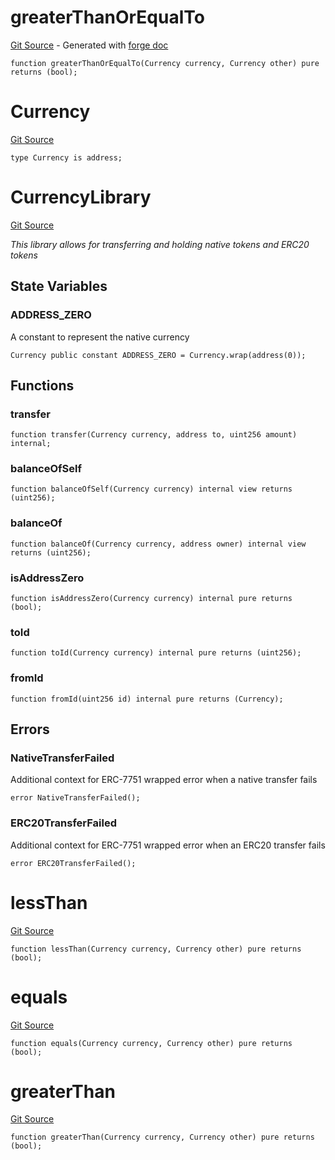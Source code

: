 # greaterThanOrEqualTo
[Git Source](https://github.com/uniswap/v4-core/blob/80311e34080fee64b6fc6c916e9a51a437d0e482/src/types/Currency.sol) - Generated with [forge doc](https://book.getfoundry.sh/reference/forge/forge-doc)


```solidity
function greaterThanOrEqualTo(Currency currency, Currency other) pure returns (bool);
```

# Currency
[Git Source](https://github.com/uniswap/v4-core/blob/80311e34080fee64b6fc6c916e9a51a437d0e482/src/types/Currency.sol)


```solidity
type Currency is address;
```

# CurrencyLibrary
[Git Source](https://github.com/uniswap/v4-core/blob/80311e34080fee64b6fc6c916e9a51a437d0e482/src/types/Currency.sol)

*This library allows for transferring and holding native tokens and ERC20 tokens*


## State Variables
### ADDRESS_ZERO
A constant to represent the native currency


```solidity
Currency public constant ADDRESS_ZERO = Currency.wrap(address(0));
```


## Functions
### transfer


```solidity
function transfer(Currency currency, address to, uint256 amount) internal;
```

### balanceOfSelf


```solidity
function balanceOfSelf(Currency currency) internal view returns (uint256);
```

### balanceOf


```solidity
function balanceOf(Currency currency, address owner) internal view returns (uint256);
```

### isAddressZero


```solidity
function isAddressZero(Currency currency) internal pure returns (bool);
```

### toId


```solidity
function toId(Currency currency) internal pure returns (uint256);
```

### fromId


```solidity
function fromId(uint256 id) internal pure returns (Currency);
```

## Errors
### NativeTransferFailed
Additional context for ERC-7751 wrapped error when a native transfer fails


```solidity
error NativeTransferFailed();
```

### ERC20TransferFailed
Additional context for ERC-7751 wrapped error when an ERC20 transfer fails


```solidity
error ERC20TransferFailed();
```

# lessThan
[Git Source](https://github.com/uniswap/v4-core/blob/80311e34080fee64b6fc6c916e9a51a437d0e482/src/types/Currency.sol)


```solidity
function lessThan(Currency currency, Currency other) pure returns (bool);
```

# equals
[Git Source](https://github.com/uniswap/v4-core/blob/80311e34080fee64b6fc6c916e9a51a437d0e482/src/types/Currency.sol)


```solidity
function equals(Currency currency, Currency other) pure returns (bool);
```

# greaterThan
[Git Source](https://github.com/uniswap/v4-core/blob/80311e34080fee64b6fc6c916e9a51a437d0e482/src/types/Currency.sol)


```solidity
function greaterThan(Currency currency, Currency other) pure returns (bool);
```

